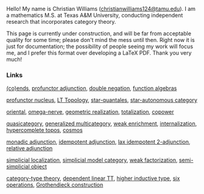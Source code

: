 Hello! My name is Christian Williams (christianwilliams124@tamu.edu). I am a mathematics M.S. at Texas A&M University, conducting independent research that incorporates category theory.

This page is currently under construction, and will be far from acceptable quality for some time; please don't mind the mess until then. Right now it is just for documentation; the possibility of people seeing my work will focus me, and I prefer this format over developing a LaTeX PDF. Thank you very much!

### Links ###
[(co)ends](https://ncatlab.org/nlab/show/end#examples), 
[profunctor adjunction](https://ncatlab.org/nlab/show/profunctor#comparing_fibrations_and_cofibrations), 
[double negation](https://ncatlab.org/nlab/show/dependent+linear+type+theory#FundamentalClasses), 
[function algebras](https://ncatlab.org/nlab/show/function+algebras+on+infinity-stacks)

[profunctor nucleus](https://ncatlab.org/nlab/show/nucleus+of+a+profunctor), 
[LT Topology](https://ncatlab.org/nlab/show/Lawvere-Tierney+topology), 
[star-quantales](https://ncatlab.org/nlab/show/quantale#quantales), 
[star-autonomous category](https://ncatlab.org/nlab/show/quantale#quantales)

[oriental](https://ncatlab.org/nlab/show/oriental), 
[omega-nerve](https://ncatlab.org/nlab/show/omega-nerve), 
[geometric realization](https://ncatlab.org/nlab/show/geometric+realization+of+simplicial+topological+spaces), 
[totalization](https://ncatlab.org/nlab/show/totalization), 
[copower](https://ncatlab.org/nlab/show/%28%E2%88%9E%2C1%29-limit)

[quasicategory](https://ncatlab.org/nlab/show/quasi-category), 
[generalized multicategory](https://ncatlab.org/nlab/show/generalized+multicategory), 
[weak enrichment](https://ncatlab.org/nlab/show/weak+enrichment), 
[internalization](https://ncatlab.org/nlab/show/internalization), 
[hypercomplete topos](https://ncatlab.org/nlab/show/hypercomplete+%28infinity%2C1%29-topos), 
[cosmos](https://ncatlab.org/nlab/show/cosmos#streets_second_definition)

[monadic adjunction](https://ncatlab.org/nlab/show/monadic+adjunction), 
[idempotent adjunction](https://ncatlab.org/nlab/show/idempotent+adjunction), 
[lax idempotent 2-adjunction](https://ncatlab.org/nlab/show/lax-idempotent+2-adjunction), 
[relative adjunction](https://ncatlab.org/nlab/show/relative+adjoint+functor)

[simplicial localization](https://ncatlab.org/nlab/show/simplicial+localization), 
[simplicial model category](https://ncatlab.org/nlab/show/simplicial+model+category), 
[weak factorization](https://ncatlab.org/nlab/show/weak+factorization+system), 
[semi-simplicial object](https://ncatlab.org/nlab/show/semi-simplicial+object)

[category-type theory](https://ncatlab.org/nlab/show/relation+between+type+theory+and+category+theory), 
[dependent linear TT](https://ncatlab.org/nlab/show/dependent+linear+type+theory), 
[higher inductive type](https://ncatlab.org/nlab/show/higher+inductive+type), 
[six operations](https://ncatlab.org/nlab/show/six+operations), 
[Grothendieck construction](https://ncatlab.org/nlab/show/Grothendieck+construction)